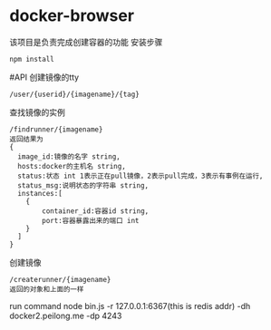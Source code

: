 docker-browser
==============

该项目是负责完成创建容器的功能
安装步骤
```
npm install
```
#API
创建镜像的tty
```
/user/{userid}/{imagename}/{tag}

```
查找镜像的实例
```
/findrunner/{imagename}
返回结果为
{
  image_id:镜像的名字 string,
  hosts:docker的主机名 string,
  status:状态 int 1表示正在pull镜像，2表示pull完成，3表示有事例在运行,
  status_msg:说明状态的字符串 string,
  instances:[
    {
        container_id:容器id string,
        port:容器暴露出来的端口 int
    }
  ]
}
```
创建镜像
```
/createrunner/{imagename}
返回的对象和上面的一样
```
run command
node bin.js -r 127.0.0.1:6367(this is redis addr) -dh docker2.peilong.me -dp 4243

